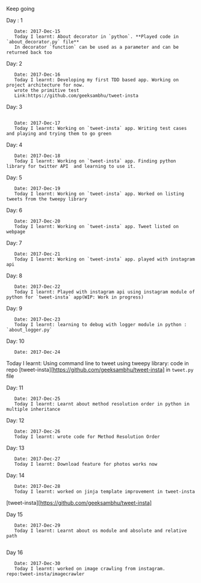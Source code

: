 Keep going

Day : 1

```
   Date: 2017-Dec-15
   Today I learnt: About decorator in `python`. **Played code in `about_decorator.py` file** 
   In decorator `function` can be used as a parameter and can be returned back too
```
Day: 2

```
   Date: 2017-Dec-16
   Today I learnt: Developing my first TDD based app. Working on project architecture for now. 
   wrote the primitive test 
   Link:https://github.com/geeksambhu/tweet-insta
```
Day: 3

```

   Date: 2017-Dec-17
   Today I learnt: Working on `tweet-insta` app. Writing test cases and playing and trying them to go green
```
Day: 4

```
   Date: 2017-Dec-18
   Today I learnt: Working on `tweet-insta` app. Finding python library for twitter API  and learning to use it.
```
Day: 5

```
   Date: 2017-Dec-19
   Today I learnt: Working on `tweet-insta` app. Worked on listing tweets from the tweepy library
```
Day: 6

```
   Date: 2017-Dec-20
   Today I learnt: Working on `tweet-insta` app. Tweet listed on webpage
```
Day: 7

```
   Date: 2017-Dec-21
   Today I learnt: Working on `tweet-insta` app. played with instagram api
```

Day: 8

```
   Date: 2017-Dec-22
   Today I learnt: Played with instagram api using instagram module of python for `tweet-insta` app(WIP: Work in progress)
```

Day: 9

```
   Date: 2017-Dec-23
   Today I learnt: learning to debug with logger module in python : `about_logger.py`
```

Day: 10

```
   Date: 2017-Dec-24
```

   Today I learnt: Using command line to tweet using tweepy library: code in repo [tweet-insta][https://github.com/geeksambhu/tweet-insta] in
`tweet.py` file 

Day: 11

```
   Date: 2017-Dec-25
   Today I learnt: Learnt about method resolution order in python in multiple inheritance

```

Day: 12

```
   Date: 2017-Dec-26
   Today I learnt: wrote code for Method Resolution Order

```

Day: 13

```
   Date: 2017-Dec-27
   Today I learnt: Download feature for photos works now

```

Day: 14

```
   Date: 2017-Dec-28
   Today I learnt: worked on jinja template improvement in tweet-insta

```
[tweet-insta][https://github.com/geeksambhu/tweet-insta]

Day 15
```
   Date: 2017-Dec-29
   Today I learnt: Learnt about os module and absolute and relative path


```

Day 16
```
   Date: 2017-Dec-30
   Today I learnt: worked on image crawling from instagram. repo:tweet-insta/imagecrawler
```
